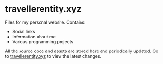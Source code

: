 # travellerentity.xyz
Files for my personal website.
Contains:
- Social links
- Information about me
- Various programming projects

All the source code and assets are stored here and periodically updated. Go to [travellerentity.xyz](https://www.travellerentity.xyz) to view the latest changes.
